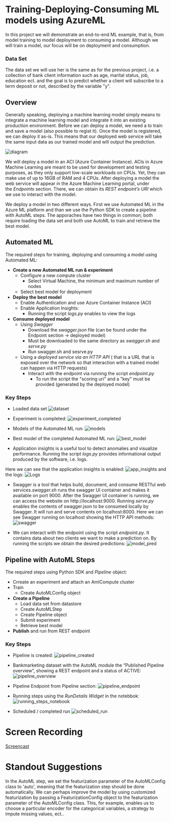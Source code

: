 # Training-Deploying-Consuming ML models using AzureML

In this project we will demonstrate an end-to-end ML example, that is, from model training to model deployment to consuming a model. Although we will train a model, our focus will be on deployment and consumption.  

### Data Set 
The data set we will use her is the same as for the previous project, i.e. a collection of bank client information such as age, marital status, job, education ect. and the goal is to predict whether a client will subscribe to a term deposit or not, described by the variable "y". 

## Overview 
Generally speaking, deploying a machine learning model simply means to integrate a machine learning model and integrate it into an existing production environment. Before we can deploy a model, we need a to train and save a model (also possible to regist it). Once the model is registered, we can deploy it as-is. This means that our deployed web service will take the same input data as our trained model and will output the prediction. 

![diagram](https://github.com/elenacramer/nd00333_AZMLND_C2/blob/master/screenshots/diagram.png)

We will deploy a model in an ACI (Azure Container Instance). ACIs in Azure Machine Learning are meant to be used for development and testing purposes, as they only support low-scale workloads on CPUs. Yet, they can make use of up to 16GB of RAM and 4 CPUs. After deploying a model the web service will appear in the Azure Machine Learning portal, under the *Endpoints* section. There, we can obtain its *REST endpoint’s URI* which we use to interact with the model. 

We deploy a model in two different ways. First we use Automated ML in the Azure ML platform and than we use the Python SDK to create a pipeline with AutoML steps. The apporaches have two things in common; both require loading the data set and both use AutoML to train and retrieve the best model. 

## Automated ML 
The required steps for training, deploying and consuming a model using Automated ML:
- **Create a new Automated ML run & experiment** 
	- Configure a new compute cluster
		- Select Virtual Machine, the minimum and maximum number of nodes
	- Select best model for deployment
- **Deploy the best model** 
	- Enable Authentication and use Azure Container Instance (ACI)
	- Enable Application Insights: 
		- Running the script *logs.py* enables to view the logs 
- **Consume deployed model**
	- Using *Swagger* 
		- Download the *swagger.json* file (can be found under the Endpoint section -> deployed model) 
		- Must be downloaded to the same directory as *swagger.sh* and *serve.py*
		-  Run swagger.sh and sesrve.py 
	- Using a *deployed service via an HTTP API* ( that is a URL that is exposed over the network so that interaction with a trained model can happen via HTTP requests)
		-  Interact with the endpoint via running the script *endpoint.py* 
			- To run the script the "scoring uri" and a "key" must be provided (generated by the deployed model)
  
 ### Key Steps 
- Loaded data set
![dataset](https://github.com/elenacramer/nd00333_AZMLND_C2/blob/master/screenshots/registered_dataset.png)

- Experiment is completed:
![experiment_completed](https://github.com/elenacramer/nd00333_AZMLND_C2/blob/master/screenshots/completed_AutomatedML_run.png)

- Models of the Automated ML run:
![models](https://github.com/elenacramer/nd00333_AZMLND_C2/blob/master/screenshots/Automated_ML_models.png)


- Best model of the completed Automated ML run:
![best_model](https://github.com/elenacramer/nd00333_AZMLND_C2/blob/master/screenshots/AutomatedML_best_model.png)

- Application insights is a useful tool to detect anomalies and visualize performance. Running the script *logs.py* provides informational output produced by the software, i.e. logs. 

Here we can see that the application insights is enabled:
![app_insights](https://github.com/elenacramer/nd00333_AZMLND_C2/blob/master/screenshots/AutomatedML_app_insights.png)
and the logs: 
![Logs](https://github.com/elenacramer/nd00333_AZMLND_C2/blob/master/screenshots/running_logs_py.png)

- Swagger is a tool that helps build, document, and consume RESTful web services.*swagger.sh* runs the swagger UI container and makes it available on port 9000. After the Swagger UI container is running, we can access the website on http://localhost:9000. Running *serve.py* enables the contents of swagger.json to be consumed locally by Swagger. It will run and serve contents on localhost:8000. Here we can see Swagger running on localhost showing the HTTP API methods: 
![swagger](https://github.com/elenacramer/nd00333_AZMLND_C2/blob/master/screenshots/swagger.png)

- We can interact with the endpoint using the script *endpoint.py*. It contains data about two clients we want to make a prediction on. By running the scripts we obtain the desired predictions:
![model_pred](https://github.com/elenacramer/nd00333_AZMLND_C2/blob/master/screenshots/model_pred.png)

## Pipeline with AutoML Steps
The required steps using Python SDK and *Pipeline* object: 
- Crreate an experiment and attach an AmlCompute cluster 
- Train
	- Create AutoMLConfig  object
- **Create a Pipeline**  
	- Load data set from datastore
	- Create AutoMLStep
	- Create Pipeline object 
	- Submit experiment 
	- Retrieve best model 
- **Publish** and run from REST endpoint

### Key Steps
- Pipeline is created:
 ![pipeline_created](https://github.com/elenacramer/nd00333_AZMLND_C2/blob/master/screenshots/pipeline_completed_frompipelinesection.png)
 
- Bankmarketing dataset with the AutoML module the “Published Pipeline overview”, showing a REST endpoint and a status of ACTIVE:
![pipeline_overview](https://github.com/elenacramer/nd00333_AZMLND_C2/blob/master/screenshots/pipeline_overview.png)

 
- Pipeline Endpoint from Pipeline section:
![pipeline_endpoint](https://github.com/elenacramer/nd00333_AZMLND_C2/blob/master/screenshots/pipeline_endpoint.png)


- Running steps using the *RunDetails Widget* in the notebbok:
![running_steps_notebook](https://github.com/elenacramer/nd00333_AZMLND_C2/blob/master/screenshots/run_details_notebook.png)  
  
- Scheduled / completed run
![scheduled_run](https://github.com/elenacramer/nd00333_AZMLND_C2/blob/master/screenshots/pipeline_sheduled_run.png)


# Screen Recording
[Screencast](https://youtu.be/nkuXK5pUuqY)

# Standout Suggestions
In the AutoML step, we set the featurization parameter of the AutoMLConfig class to 'auto', meaning that the featurization step should be done automatically. We can perhaps improve the model by using customized featurization by passing a FeaturizationConfig object to the featurization parameter of the AutoMLConfig class. This, for example, enables us to choose a particular encoder for the categorical variables, a strategy to impute missing values, ect.. 

